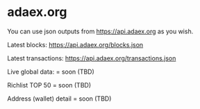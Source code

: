 # adaex.org

You can use json outputs from https://api.adaex.org as you wish.

Latest blocks:
https://api.adaex.org/blocks.json

Latest transactions: 
https://api.adaex.org/transactions.json

Live global data:
= soon (TBD)

Richlist TOP 50
= soon (TBD)

Address (wallet) detail
= soon (TBD)
